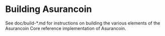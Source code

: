 Building Asurancoin
================

See doc/build-*.md for instructions on building the various
elements of the Asurancoin Core reference implementation of Asurancoin.
